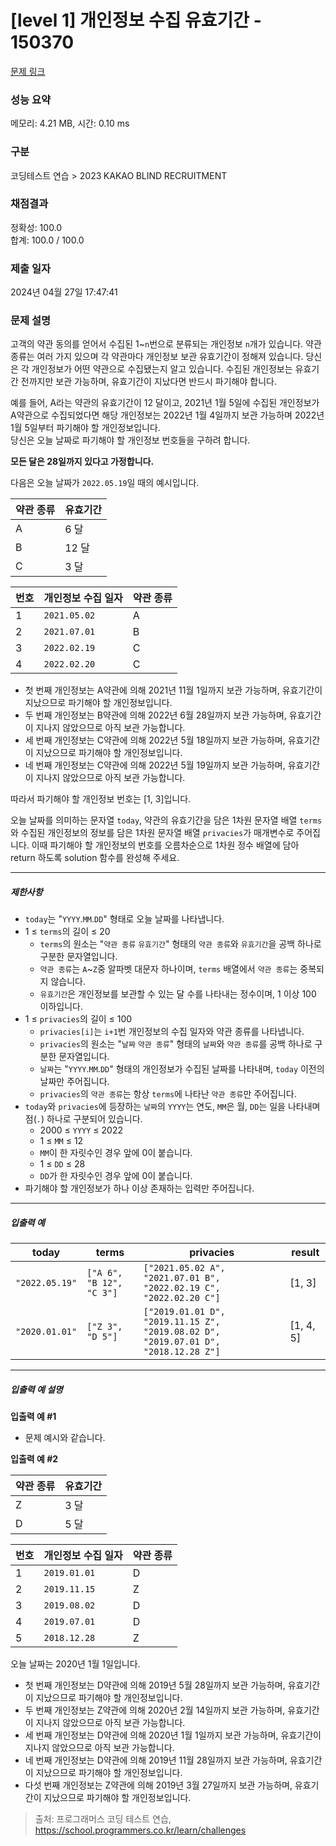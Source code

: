 # [level 1] 개인정보 수집 유효기간 - 150370 

[문제 링크](https://school.programmers.co.kr/learn/courses/30/lessons/150370) 

### 성능 요약

메모리: 4.21 MB, 시간: 0.10 ms

### 구분

코딩테스트 연습 > 2023 KAKAO BLIND RECRUITMENT

### 채점결과

정확성: 100.0<br/>합계: 100.0 / 100.0

### 제출 일자

2024년 04월 27일 17:47:41

### 문제 설명

<p>고객의 약관 동의를 얻어서 수집된 1~<code>n</code>번으로 분류되는 개인정보 <code>n</code>개가 있습니다. 약관 종류는 여러 가지 있으며 각 약관마다 개인정보 보관 유효기간이 정해져 있습니다. 당신은 각 개인정보가 어떤 약관으로 수집됐는지 알고 있습니다. 수집된 개인정보는 유효기간 전까지만 보관 가능하며, 유효기간이 지났다면 반드시 파기해야 합니다.</p>

<p>예를 들어, A라는 약관의 유효기간이 12 달이고, 2021년 1월 5일에 수집된 개인정보가 A약관으로 수집되었다면 해당 개인정보는 2022년 1월 4일까지 보관 가능하며 2022년 1월 5일부터 파기해야 할 개인정보입니다.<br>
당신은 오늘 날짜로 파기해야 할 개인정보 번호들을 구하려 합니다.</p>

<p><strong>모든 달은 28일까지 있다고 가정합니다.</strong></p>

<p>다음은 오늘 날짜가 <code>2022.05.19</code>일 때의 예시입니다.</p>
<table class="table">
        <thead><tr>
<th>약관 종류</th>
<th>유효기간</th>
</tr>
</thead>
        <tbody><tr>
<td>A</td>
<td>6 달</td>
</tr>
<tr>
<td>B</td>
<td>12 달</td>
</tr>
<tr>
<td>C</td>
<td>3 달</td>
</tr>
</tbody>
      </table><table class="table">
        <thead><tr>
<th>번호</th>
<th>개인정보 수집 일자</th>
<th>약관 종류</th>
</tr>
</thead>
        <tbody><tr>
<td>1</td>
<td><code>2021.05.02</code></td>
<td>A</td>
</tr>
<tr>
<td>2</td>
<td><code>2021.07.01</code></td>
<td>B</td>
</tr>
<tr>
<td>3</td>
<td><code>2022.02.19</code></td>
<td>C</td>
</tr>
<tr>
<td>4</td>
<td><code>2022.02.20</code></td>
<td>C</td>
</tr>
</tbody>
      </table>
<ul>
<li>첫 번째 개인정보는 A약관에 의해 2021년 11월 1일까지 보관 가능하며, 유효기간이 지났으므로 파기해야 할 개인정보입니다.</li>
<li>두 번째 개인정보는 B약관에 의해 2022년 6월 28일까지 보관 가능하며, 유효기간이 지나지 않았으므로 아직 보관 가능합니다.</li>
<li>세 번째 개인정보는 C약관에 의해 2022년 5월 18일까지 보관 가능하며, 유효기간이 지났으므로 파기해야 할 개인정보입니다.</li>
<li>네 번째 개인정보는 C약관에 의해 2022년 5월 19일까지 보관 가능하며, 유효기간이 지나지 않았으므로 아직 보관 가능합니다.</li>
</ul>

<p>따라서 파기해야 할 개인정보 번호는 [1, 3]입니다.</p>

<p>오늘 날짜를 의미하는 문자열 <code>today</code>, 약관의 유효기간을 담은 1차원 문자열 배열 <code>terms</code>와 수집된 개인정보의 정보를 담은 1차원 문자열 배열 <code>privacies</code>가 매개변수로 주어집니다. 이때 파기해야 할 개인정보의 번호를 오름차순으로 1차원 정수 배열에 담아 return 하도록 solution 함수를 완성해 주세요.</p>

<hr>

<h5>제한사항</h5>

<ul>
<li><code>today</code>는 "<code>YYYY</code>.<code>MM</code>.<code>DD</code>" 형태로 오늘 날짜를 나타냅니다. </li>
<li>1 ≤ <code>terms</code>의 길이 ≤ 20

<ul>
<li><code>terms</code>의 원소는 "<code>약관 종류</code> <code>유효기간</code>" 형태의 <code>약관 종류</code>와 <code>유효기간</code>을 공백 하나로 구분한 문자열입니다.</li>
<li><code>약관 종류</code>는 <code>A</code>~<code>Z</code>중 알파벳 대문자 하나이며, <code>terms</code> 배열에서 <code>약관 종류</code>는 중복되지 않습니다.</li>
<li><code>유효기간</code>은 개인정보를 보관할 수 있는 달 수를 나타내는 정수이며, 1 이상 100 이하입니다.</li>
</ul></li>
<li>1 ≤ <code>privacies</code>의 길이 ≤ 100

<ul>
<li><code>privacies[i]</code>는 <code>i+1</code>번 개인정보의 수집 일자와 약관 종류를 나타냅니다.</li>
<li><code>privacies</code>의 원소는 "<code>날짜</code> <code>약관 종류</code>" 형태의 <code>날짜</code>와 <code>약관 종류</code>를 공백 하나로 구분한 문자열입니다.</li>
<li><code>날짜</code>는 "<code>YYYY</code>.<code>MM</code>.<code>DD</code>" 형태의 개인정보가 수집된 날짜를 나타내며, <code>today</code> 이전의 날짜만 주어집니다.</li>
<li><code>privacies</code>의 <code>약관 종류</code>는 항상 <code>terms</code>에 나타난 <code>약관 종류</code>만 주어집니다.</li>
</ul></li>
<li><code>today</code>와 <code>privacies</code>에 등장하는 <code>날짜</code>의 <code>YYYY</code>는 연도, <code>MM</code>은 월, <code>DD</code>는 일을 나타내며 점(<code>.</code>) 하나로 구분되어 있습니다.

<ul>
<li>2000 ≤ <code>YYYY</code> ≤ 2022</li>
<li>1 ≤ <code>MM</code> ≤ 12</li>
<li><code>MM</code>이 한 자릿수인 경우 앞에 0이 붙습니다.</li>
<li>1 ≤ <code>DD</code> ≤ 28</li>
<li><code>DD</code>가 한 자릿수인 경우 앞에 0이 붙습니다.</li>
</ul></li>
<li>파기해야 할 개인정보가 하나 이상 존재하는 입력만 주어집니다.</li>
</ul>

<hr>

<h5>입출력 예</h5>
<table class="table">
        <thead><tr>
<th>today</th>
<th>terms</th>
<th>privacies</th>
<th>result</th>
</tr>
</thead>
        <tbody><tr>
<td><code>"2022.05.19"</code></td>
<td><code>["A 6", "B 12", "C 3"]</code></td>
<td><code>["2021.05.02 A", "2021.07.01 B", "2022.02.19 C", "2022.02.20 C"]</code></td>
<td>[1, 3]</td>
</tr>
<tr>
<td><code>"2020.01.01"</code></td>
<td><code>["Z 3", "D 5"]</code></td>
<td><code>["2019.01.01 D", "2019.11.15 Z", "2019.08.02 D", "2019.07.01 D", "2018.12.28 Z"]</code></td>
<td>[1, 4, 5]</td>
</tr>
</tbody>
      </table>
<hr>

<h5>입출력 예 설명</h5>

<p><strong>입출력 예 #1</strong></p>

<ul>
<li>문제 예시와 같습니다.</li>
</ul>

<p><strong>입출력 예 #2</strong></p>
<table class="table">
        <thead><tr>
<th>약관 종류</th>
<th>유효기간</th>
</tr>
</thead>
        <tbody><tr>
<td>Z</td>
<td>3 달</td>
</tr>
<tr>
<td>D</td>
<td>5 달</td>
</tr>
</tbody>
      </table><table class="table">
        <thead><tr>
<th>번호</th>
<th>개인정보 수집 일자</th>
<th>약관 종류</th>
</tr>
</thead>
        <tbody><tr>
<td>1</td>
<td><code>2019.01.01</code></td>
<td>D</td>
</tr>
<tr>
<td>2</td>
<td><code>2019.11.15</code></td>
<td>Z</td>
</tr>
<tr>
<td>3</td>
<td><code>2019.08.02</code></td>
<td>D</td>
</tr>
<tr>
<td>4</td>
<td><code>2019.07.01</code></td>
<td>D</td>
</tr>
<tr>
<td>5</td>
<td><code>2018.12.28</code></td>
<td>Z</td>
</tr>
</tbody>
      </table>
<p>오늘 날짜는 2020년 1월 1일입니다.</p>

<ul>
<li>첫 번째 개인정보는 D약관에 의해 2019년 5월 28일까지 보관 가능하며, 유효기간이 지났으므로 파기해야 할 개인정보입니다.</li>
<li>두 번째 개인정보는 Z약관에 의해 2020년 2월 14일까지 보관 가능하며, 유효기간이 지나지 않았으므로 아직 보관 가능합니다.</li>
<li>세 번째 개인정보는 D약관에 의해 2020년 1월 1일까지 보관 가능하며, 유효기간이 지나지 않았으므로 아직 보관 가능합니다.</li>
<li>네 번째 개인정보는 D약관에 의해 2019년 11월 28일까지 보관 가능하며, 유효기간이 지났으므로 파기해야 할 개인정보입니다.</li>
<li>다섯 번째 개인정보는 Z약관에 의해 2019년 3월 27일까지 보관 가능하며, 유효기간이 지났으므로 파기해야 할 개인정보입니다.</li>
</ul>


> 출처: 프로그래머스 코딩 테스트 연습, https://school.programmers.co.kr/learn/challenges